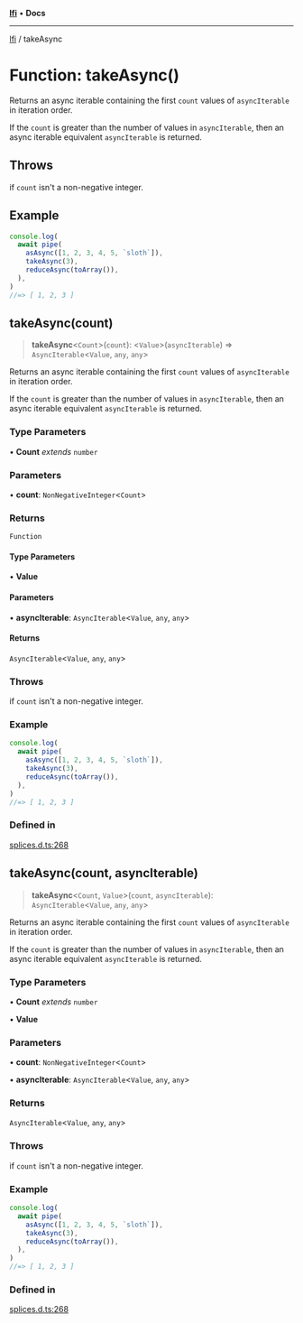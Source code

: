 [**lfi**](../readme.md) • **Docs**

***

[lfi](../globals.md) / takeAsync

# Function: takeAsync()

Returns an async iterable containing the first `count` values of
`asyncIterable` in iteration order.

If the `count` is greater than the number of values in `asyncIterable`, then
an async iterable equivalent `asyncIterable` is returned.

## Throws

if `count` isn't a non-negative integer.

## Example

```js
console.log(
  await pipe(
    asAsync([1, 2, 3, 4, 5, `sloth`]),
    takeAsync(3),
    reduceAsync(toArray()),
  ),
)
//=> [ 1, 2, 3 ]
```

## takeAsync(count)

> **takeAsync**\<`Count`\>(`count`): \<`Value`\>(`asyncIterable`) => `AsyncIterable`\<`Value`, `any`, `any`\>

Returns an async iterable containing the first `count` values of
`asyncIterable` in iteration order.

If the `count` is greater than the number of values in `asyncIterable`, then
an async iterable equivalent `asyncIterable` is returned.

### Type Parameters

• **Count** *extends* `number`

### Parameters

• **count**: `NonNegativeInteger`\<`Count`\>

### Returns

`Function`

#### Type Parameters

• **Value**

#### Parameters

• **asyncIterable**: `AsyncIterable`\<`Value`, `any`, `any`\>

#### Returns

`AsyncIterable`\<`Value`, `any`, `any`\>

### Throws

if `count` isn't a non-negative integer.

### Example

```js
console.log(
  await pipe(
    asAsync([1, 2, 3, 4, 5, `sloth`]),
    takeAsync(3),
    reduceAsync(toArray()),
  ),
)
//=> [ 1, 2, 3 ]
```

### Defined in

[splices.d.ts:268](https://github.com/TomerAberbach/lfi/blob/a3eb3a94b2928b5200a7bcd0a14fdc70f0cb5947/src/operations/splices.d.ts#L268)

## takeAsync(count, asyncIterable)

> **takeAsync**\<`Count`, `Value`\>(`count`, `asyncIterable`): `AsyncIterable`\<`Value`, `any`, `any`\>

Returns an async iterable containing the first `count` values of
`asyncIterable` in iteration order.

If the `count` is greater than the number of values in `asyncIterable`, then
an async iterable equivalent `asyncIterable` is returned.

### Type Parameters

• **Count** *extends* `number`

• **Value**

### Parameters

• **count**: `NonNegativeInteger`\<`Count`\>

• **asyncIterable**: `AsyncIterable`\<`Value`, `any`, `any`\>

### Returns

`AsyncIterable`\<`Value`, `any`, `any`\>

### Throws

if `count` isn't a non-negative integer.

### Example

```js
console.log(
  await pipe(
    asAsync([1, 2, 3, 4, 5, `sloth`]),
    takeAsync(3),
    reduceAsync(toArray()),
  ),
)
//=> [ 1, 2, 3 ]
```

### Defined in

[splices.d.ts:268](https://github.com/TomerAberbach/lfi/blob/a3eb3a94b2928b5200a7bcd0a14fdc70f0cb5947/src/operations/splices.d.ts#L268)
